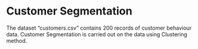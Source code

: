 # Customer Segmentation
 The dataset “customers.csv” contains 200 records of customer behaviour data. Customer Segmentation is carried out on the data using Clustering method.
